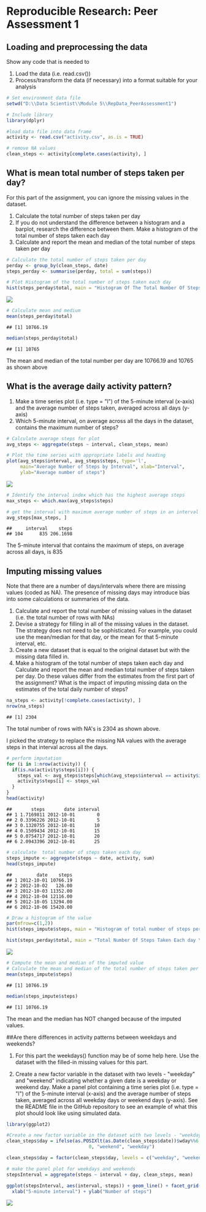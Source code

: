 # Reproducible Research: Peer Assessment 1



## Loading and preprocessing the data

Show any code that is needed to  
  
1. Load the data (i.e. read.csv())    
2. Process/transform the data (if necessary) into a format suitable for your analysis  



```r
# Set environment data file
setwd("D:\\Data Scientist\\Module 5\\RepData_PeerAssessment1")
```



```r
# Include library
library(dplyr)
```



```r
#load data file into data frame
activity <- read.csv("activity.csv", as.is = TRUE)
```


```r
# remove NA values
clean_steps <- activity[complete.cases(activity), ]
```

## What is mean total number of steps taken per day?

For this part of the assignment, you can ignore the missing values in the dataset.  
  
1. Calculate the total number of steps taken per day  
2. If you do not understand the difference between a histogram and a barplot, research the difference between them. Make a histogram of the total number of steps taken each day  
3. Calculate and report the mean and median of the total number of steps taken per day    


```r
# Calculate the total number of steps taken per day
perday <- group_by(clean_steps, date)
steps_perday <- summarise(perday, total = sum(steps))
```



```r
# Plot Histogram of the total number of steps taken each day
hist(steps_perday$total, main = "Histogram Of The Total Number Of Steps Taken Each Day", xlab = "Steps Per-day")
```

![](PA1_template_files/figure-html/unnamed-chunk-6-1.png)<!-- -->


```r
# Calculate mean and medium
mean(steps_perday$total)
```

```
## [1] 10766.19
```

```r
median(steps_perday$total)
```

```
## [1] 10765
```
The mean and median of the total number per day are 10766.19 and 10765 as shown above

## What is the average daily activity pattern?
1. Make a time series plot (i.e. type = "l") of the 5-minute interval (x-axis) and the average number of steps taken, averaged across all days (y-axis)  
2. Which 5-minute interval, on average across all the days in the dataset, contains the maximum number of steps?  


```r
# Calculate average steps for plot 
avg_steps <- aggregate(steps ~ interval, clean_steps, mean)

# Plot the time series with appropriate labels and heading
plot(avg_steps$interval, avg_steps$steps, type='l', 
     main="Average Number of Steps by Interval", xlab="Interval", 
     ylab="Average number of steps")
```

![](PA1_template_files/figure-html/unnamed-chunk-8-1.png)<!-- -->


```r
# Identify the interval index which has the highest average steps
max_steps <- which.max(avg_steps$steps)

# get the interval with maximum average number of steps in an interval
avg_steps[max_steps, ]
```

```
##     interval    steps
## 104      835 206.1698
```

The 5-minute interval that contains the maximum of steps, on average across all days, is 835

## Imputing missing values

Note that there are a number of days/intervals where there are missing values (coded as NA). The presence of missing days may introduce bias into some calculations or summaries of the data.  
  
1. Calculate and report the total number of missing values in the dataset (i.e. the total number of rows with NAs)  
2. Devise a strategy for filling in all of the missing values in the dataset. The strategy does not need to be sophisticated. For example, you could use the mean/median for that day, or the mean for that 5-minute interval, etc.  
3. Create a new dataset that is equal to the original dataset but with the missing data filled in.  
4. Make a histogram of the total number of steps taken each day and Calculate and report the mean and median total number of steps taken per day. Do these values differ from the estimates from the first part of the assignment? What is the impact of imputing missing data on the estimates of the total daily number of steps?  


```r
na_steps <- activity[!complete.cases(activity), ]
nrow(na_steps)
```

```
## [1] 2304
```

The total number of rows with NA's is 2304 as shown above.  

I picked the strategy to replace the missing NA values with the average steps in that interval across all the days.  


```r
# perform imputation
for (i in 1:nrow(activity)) {
  if(is.na(activity$steps[i])) {
    steps_val <- avg_steps$steps[which(avg_steps$interval == activity$interval[i])]
    activity$steps[i] <- steps_val 
  }
}
head(activity)
```

```
##       steps       date interval
## 1 1.7169811 2012-10-01        0
## 2 0.3396226 2012-10-01        5
## 3 0.1320755 2012-10-01       10
## 4 0.1509434 2012-10-01       15
## 5 0.0754717 2012-10-01       20
## 6 2.0943396 2012-10-01       25
```


```r
# calculate  total number of steps taken each day
steps_impute <- aggregate(steps ~ date, activity, sum)
head(steps_impute)
```

```
##         date    steps
## 1 2012-10-01 10766.19
## 2 2012-10-02   126.00
## 3 2012-10-03 11352.00
## 4 2012-10-04 12116.00
## 5 2012-10-05 13294.00
## 6 2012-10-06 15420.00
```


```r
# Draw a histogram of the value 
par(mfrow=c(1,2))
hist(steps_impute$steps, main = "Histogram of total number of steps per day (IMPUTED)", xlab = "Steps Per day", ylim = c(0,35), cex.main = 0.7)

hist(steps_perday$total, main = "Total Number Of Steps Taken Each day \n(Orginal Dataset)", xlab = "Steps Per day", ylim = c(0,35), cex.main = 0.7)
```

![](PA1_template_files/figure-html/unnamed-chunk-13-1.png)<!-- -->


```r
# Compute the mean and median of the imputed value
# Calculate the mean and median of the total number of steps taken per day
mean(steps_impute$steps)
```

```
## [1] 10766.19
```

```r
median(steps_impute$steps)
```

```
## [1] 10766.19
```

The mean and the median has NOT changed because of the imputed values.  

##Are there differences in activity patterns between weekdays and weekends?

1. For this part the weekdays() function may be of some help here. Use the dataset with the filled-in missing values for this part.  

2. Create a new factor variable in the dataset with two levels - "weekday" and "weekend" indicating whether a given date is a weekday or weekend day.
Make a panel plot containing a time series plot (i.e. type = "l") of the 5-minute interval (x-axis) and the average number of steps taken, averaged across all weekday days or weekend days (y-axis). See the README file in the GitHub repository to see an example of what this plot should look like using simulated data.  


```r
library(ggplot2)

#Create a new factor variable in the dataset with two levels - "weekday" and "weekend" indicating whether a given date is a weekday or weekend day. 
clean_steps$day = ifelse(as.POSIXlt(as.Date(clean_steps$date))$wday%%6 == 
                              0, "weekend", "weekday")

clean_steps$day = factor(clean_steps$day, levels = c("weekday", "weekend"))

# make the panel plot for weekdays and weekends
stepsInterval = aggregate(steps ~ interval + day, clean_steps, mean)

ggplot(stepsInterval, aes(interval, steps)) + geom_line() + facet_grid(day ~ .) + 
  xlab("5-minute interval") + ylab("Number of steps")
```

![](PA1_template_files/figure-html/unnamed-chunk-15-1.png)<!-- -->
